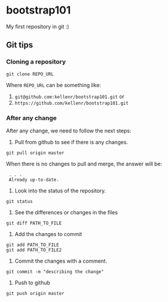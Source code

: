 # bootstrap101
My first repository in git :)

## Git tips

### Cloning a repository

```
git clone REPO_URL
```

Where `REPO_URL` can be something like:
 1. `git@github.com:kellenr/bootstrap101.git` or
 1. `https://github.com/kellenr/bootstrap101.git`

### After any change
After any change, we need to follow the next steps:

 1. Pull from github to see if there is any changes.
  ```
  git pull origin master
  ```
  When there is no changes to pull and merge, the answer will be:
  ```
   . . .
   Already up-to-date.
  ```
 1. Look into the status of the repository.
  ```
  git status
  ```
 1. See the differences or changes in the files
  ```
  git diff PATH_TO_FILE
  ```
 1. Add the changes to commit
  ```
  git add PATH_TO_FILE
  git add PATH_TO_FILE2
  ```
 1. Commit the changes with a comment.
  ```
  git commit -m "describing the change"
  ```
 1. Push to github
  ```
  git push origin master
  ```
